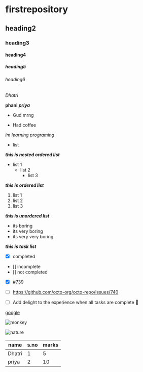 # firstrepository
## heading2
### heading3
#### heading4
##### heading5
###### heading6

*Dhatri*

**phani**
***priya***
- Gud mrng
* Had coffee

*im learning programing*
  - list
  
***this is nested ordered list***
  - list 1
    - list 2
      - list 3
      
 ***this is ordered list***
1. list 1
2. list 2
4. list 3

***this is unordered list***
  - its boring
  - its very boring
  - its very very boring

***this is task list***
- [x] completed
- [] incomplete
- [] not completed

- [x] #739
- [ ] https://github.com/octo-org/octo-repo/issues/740
- [ ] Add delight to the experience when all tasks are complete :tada:




[google](www.google.com)

![monkey](https://images.unsplash.com/flagged/photo-1566127992631-137a642a90f4?ixlib=rb-1.2.1&ixid=MnwxMjA3fDB8MHxleHBsb3JlLWZlZWR8Mnx8fGVufDB8fHx8&w=1000&q=80)

![nature](https://i.pinimg.com/originals/a7/3d/6e/a73d6e4ac85c6a822841e449b24c78e1.jpg)

name|s.no|marks
----|----|-----
Dhatri|1|5
priya|2|10



